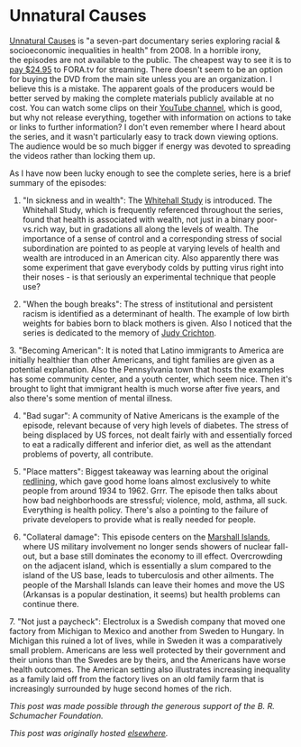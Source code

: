 # Unnatural Causes

<span><a href="http://unnaturalcauses.org/">Unnatural Causes</a> is "a seven-part documentary series exploring racial &amp; socioeconomic inequalities in health" from 2008. In a horrible irony, the&#160;episodes are not available to the public. The cheapest way to see it is to <a href="http://fora.tv/series/unnatural_causes">pay $24.95</a> to FORA.tv for streaming. There doesn't seem to be an option for buying the DVD from the main site unless you are an organization. I believe this is a mistake. The apparent goals of the producers would be better served by making the complete materials publicly available at no cost. You can watch some clips on their <a href="https://www.youtube.com/user/unnaturalcausesdoc/">YouTube channel</a>, which is good, but why not release everything, together with information on actions to take or links to further information? I don't even remember where I heard about the series, and it wasn't particularly easy to track down viewing options. The audience would be so much bigger if energy was devoted to spreading the videos rather than locking them up.

As I have now been lucky enough to see the complete series, here is a brief summary of the episodes:

1. "<span>In sickness and in wealth": The&#160;</span><a href="http://en.wikipedia.org/wiki/Whitehall_Study">Whitehall Study</a><span>&#160;is introduced. The Whitehall Study, which is frequently referenced throughout the series, found that health is associated with wealth, not just in a binary poor-vs.rich way, but in&#160;</span>gradations<span>&#160;all along the levels of wealth. The importance of a&#160;</span><span>sense of control and a corresponding&#160;</span><span>stress of social subordination are pointed to as people at varying levels of health and wealth are introduced in an American city. Also apparently there was some&#160;</span><span>experiment that gave everybody colds by putting virus right into their noses - is that seriously an experimental technique that people use?</span>

2. "When the bough breaks": The stress of institutional and persistent racism is identified as a determinant of health. The example of&#160;<span>low birth weights for babies born to black mothers is given. Also I noticed that the series is dedicated to the memory of&#160;</span><span><a href="http://en.wikipedia.org/wiki/Judy_Crichton">Judy Crichton</a>.</span>

<span>3. "</span><span>Becoming American": It is noted that&#160;</span>Latino immigrants to America are initially healthier than other Americans, and&#160;tight families are given as a potential explanation. Also the&#160;<span>Pennsylvania town that hosts the examples has some community center, and a youth center, which seem nice. Then it's brought to light that immigrant health is much&#160;</span><span>worse after five years, and also there's some mention of&#160;</span><span>mental illness.</span>

4. "Bad sugar": A community of Native Americans is the example of the episode, relevant because of very high levels of diabetes. The stress of being displaced by US forces, not dealt fairly with and essentially forced to eat a radically different and inferior diet, as well as the attendant problems of poverty, all contribute.

5. "Place matters": Biggest takeaway was learning about the original <a href="http://en.wikipedia.org/wiki/Redlining">redlining</a>, which gave good home loans almost exclusively to white people from around 1934 to 1962. Grrr. The episode then talks about how&#160;<span>bad neighborhoods are stressful; violence, mold,&#160;asthma, all suck. Everything is health policy. There's also a pointing to the&#160;</span><span>failure of private developers to provide what is really needed for people.</span>

6. "Collateral damage": This episode centers on the&#160;<span><a href="http://en.wikipedia.org/wiki/Marshall_Islands">Marshall Islands</a>, where US military involvement no longer sends showers of nuclear fall-out, but a base still dominates the economy to ill effect. Overcrowding on the adjacent island, which is essentially a slum compared to the island of the US base, leads to&#160;tuberculosis and other ailments. The people of the Marshall Islands can leave their homes and move the US (Arkansas is a popular destination, it seems) but health problems can continue there.</span>

<span>7. "</span><span>Not just a paycheck": Electrolux is a Swedish company that moved one factory from Michigan to Mexico and another from Sweden to Hungary. In Michigan this ruined a lot of lives, while in Sweden it was a comparatively small problem. Americans are less well protected by their government and their unions than the Swedes are by theirs, and the Americans have worse health outcomes. The American setting also illustrates increasing inequality as a family laid off from the factory lives on an old family farm that is increasingly surrounded by huge second homes of the rich.</span>

<em>This post was made possible through the generous support of the B. R. Schumacher Foundation.</em></span>


*This post was originally hosted [elsewhere](https://planspacedotorg.wordpress.com/2014/06/08/unnatural-causes/).*
